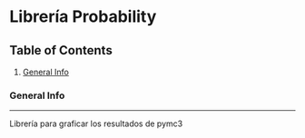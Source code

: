 # Librería Probability
## Table of Contents
1. [General Info](#general-info)

### General Info
***
Librería para graficar los resultados de pymc3 
